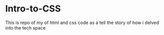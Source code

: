 # Intro-to-CSS
This is repo of my of html and css code as a tell the story of how i delved into the tech space
